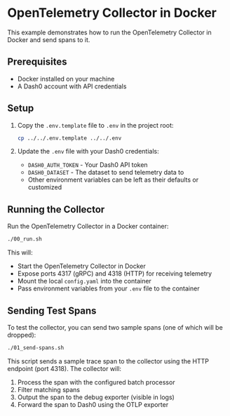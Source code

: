 # OpenTelemetry Collector in Docker

This example demonstrates how to run the OpenTelemetry Collector in Docker and send spans to it.

## Prerequisites

- Docker installed on your machine
- A Dash0 account with API credentials

## Setup

1. Copy the `.env.template` file to `.env` in the project root:
   ```bash
   cp ../../.env.template ../../.env
   ```

2. Update the `.env` file with your Dash0 credentials:
   - `DASH0_AUTH_TOKEN` - Your Dash0 API token
   - `DASH0_DATASET` - The dataset to send telemetry data to
   - Other environment variables can be left as their defaults or customized

## Running the Collector

Run the OpenTelemetry Collector in a Docker container:

```bash
./00_run.sh
```

This will:
- Start the OpenTelemetry Collector in Docker
- Expose ports 4317 (gRPC) and 4318 (HTTP) for receiving telemetry
- Mount the local `config.yaml` into the container
- Pass environment variables from your `.env` file to the container

## Sending Test Spans

To test the collector, you can send two sample spans (one of which will be dropped):

```bash
./01_send-spans.sh
```

This script sends a sample trace span to the collector using the HTTP endpoint (port 4318). The collector will:
1. Process the span with the configured batch processor
2. Filter matching spans
3. Output the span to the debug exporter (visible in logs)
4. Forward the span to Dash0 using the OTLP exporter
